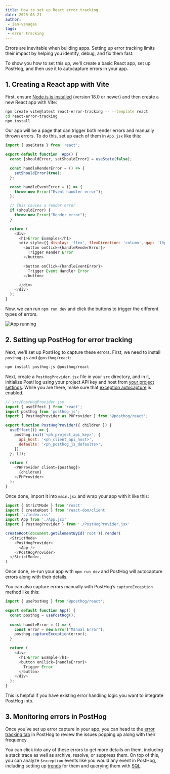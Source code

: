 ```yaml
---
title: How to set up React error tracking
date: 2025-03-21
author:
 - ian-vanagas
tags:
 - error tracking
---
```


Errors are inevitable when building apps. Setting up error tracking limits their impact by helping you identify, debug, and fix them fast.

To show you how to set this up, we'll create a basic React app, set up PostHog, and then use it to autocapture errors in your app.

## 1. Creating a React app with Vite

First, ensure [Node.js is installed](https://nodejs.dev/en/learn/how-to-install-nodejs/) (version 18.0 or newer) and then create a new React app with Vite:

```bash
npm create vite@latest react-error-tracking -- --template react
cd react-error-tracking
npm install
```

Our app will be a page that can trigger both render errors and manually thrown errors. To do this, set up each of them in `App.jsx` like this:

```js
import { useState } from 'react';

export default function  App() {
  const [shouldError, setShouldError] = useState(false);

  const handleRenderError = () => {
    setShouldError(true);
  };

  const handleEventError = () => {
    throw new Error("Event handler error");
  };

  // This causes a render error
  if (shouldError) {
    throw new Error("Render error");
  }

  return (
    <div>
      <h1>Error Examples</h1>
      <div style={{ display: 'flex', flexDirection: 'column', gap: '10px', maxWidth: '300px' }}>
        <button onClick={handleRenderError}>
          Trigger Render Error
        </button>

        <button onClick={handleEventError}>
          Trigger Event Handler Error
        </button>

      </div>
    </div>
  );
}
```

Now, we can run `npm run dev` and click the buttons to trigger the different types of errors.

![App running](https://res.cloudinary.com/dmukukwp6/image/upload/Clean_Shot_2025_03_21_at_16_45_08_5cdf6facf7.png)

## 2. Setting up PostHog for error tracking

Next, we'll set up PostHog to capture these errors. First, we need to install `posthog-js` and `@posthog/react`:

```bash
npm install posthog-js @posthog/react
```

Next, create a `PostHogProvider.jsx` file in your `src` directory, and in it, initialize PostHog using your project API key and host from [your project settings](https://us.posthog.com/settings/project). While you are there, make sure that [exception autocapture](https://us.posthog.com/settings/environment-error-tracking#error-tracking-exception-autocapture) is enabled. 

```js
// src/PostHogProvider.jsx
import { useEffect } from 'react';
import posthog from 'posthog-js';
import { PostHogProvider as PHProvider } from '@posthog/react';

export function PostHogProvider({ children }) {
  useEffect(() => {
    posthog.init('<ph_project_api_key>', {
      api_host: '<ph_client_api_host>',
      defaults: '<ph_posthog_js_defaults>',
    });
  }, []);

  return (
    <PHProvider client={posthog}>
      {children}
    </PHProvider>
  );
}
```

Once done, import it into `main.jsx` and wrap your app with it like this:

```js
import { StrictMode } from 'react'
import { createRoot } from 'react-dom/client'
import './index.css'
import App from './App.jsx'
import { PostHogProvider } from './PostHogProvider.jsx'

createRoot(document.getElementById('root')).render(
  <StrictMode>
    <PostHogProvider>
      <App />
    </PostHogProvider>
  </StrictMode>,
)
```

Once done, re-run your app with `npm run dev` and PostHog will autocapture errors along with their details.

<ProductScreenshot
  imageLight="https://res.cloudinary.com/dmukukwp6/image/upload/Clean_Shot_2025_03_21_at_16_33_15_2x_5edc2ebb79.png"
  imageDark="https://res.cloudinary.com/dmukukwp6/image/upload/Clean_Shot_2025_03_21_at_16_33_25_2x_43995a751d.png"
  alt="PostHog"
  classes="rounded"
/>

You can also capture errors manually with PostHog’s `captureException` method like this:

```js
import { usePostHog } from '@posthog/react';

export default function App() {
  const posthog = usePostHog();
  
  const handleError = () => {
    const error = new Error("Manual Error");
    posthog.captureException(error);
  }

  return (
    <div>
      <h1>Error Example</h1>
      <button onClick={handleError}>
        Trigger Error
      </button>
    </div>
  );
}
```

This is helpful if you have existing error handling logic you want to integrate PostHog into.

## 3. Monitoring errors in PostHog

Once you’ve set up error capture in your app, you can head to the [error tracking tab](https://us.posthog.com/error_tracking) in PostHog to review the issues popping up along with their frequency.

<ProductScreenshot
  imageLight="https://res.cloudinary.com/dmukukwp6/image/upload/Clean_Shot_2025_03_21_at_16_35_28_2x_37f821fadd.png"
  imageDark="https://res.cloudinary.com/dmukukwp6/image/upload/Clean_Shot_2025_03_21_at_16_35_12_2x_b55ab22cfb.png"
  alt="PostHog"
  classes="rounded"
/>

You can click into any of these errors to get more details on them, including a stack trace as well as archive, resolve, or suppress them. On top of this, you can analyze `$exception` events like you would any event in PostHog, including setting up [trends](/docs/product-analytics/trends/overview) for them and querying them with [SQL](/docs/product-analytics/sql).